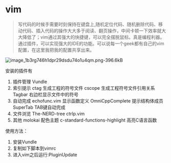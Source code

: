 # vim
> 写代码的时候手需要时刻保持在键盘上,随机定位代码、随机删除代码、移动代码、插入代码的操作大大多于阅读、翻页操作，中间卡顿一下效率就大大降低了；vim通过其强大的快捷键，可以完全摆脱鼠标。真是编程利器。通过插件，可以实现强大的IDE的功能。可以说每一个geek都有自己的vim配置，在这里我把我的配置共享出来。

![image_1b3rg746h1dpr29dsdu74o1u4qm.png-396.6kB][1]

安装的插件有

1. 插件管理
   Vundle
2. 索引提示
   ctag             生成工程的符号文件
   cscope           生成工程符号文件引用关系
   Tagbar           右边栏显示文件中的符号
3. 自动完成
   echofunc.vim     显示函数定义
   OmniCppComplete  提示结构体成员
   SuperTab         TAB键自动完成
4. 文件浏览
   The-NERD-tree
   ctrlp.vim
5. 其他
   molokai          配色主题
   c-standard-functions-highlight  高亮C语言函数


使用方法：
1. 安装Vundle
2. 复制如下脚本到vimrc
3. 进入vim之后运行:PluginUpdate

[1]: http://static.zybuluo.com/shenyuflying/cj63bslrkuvv0nidd53wser8/image_1b3rg746h1dpr29dsdu74o1u4qm.png
